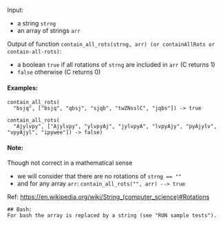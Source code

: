 Input: 

- a string `strng`
- an array of strings `arr`

Output of function `contain_all_rots(strng, arr) (or containAllRots or contain-all-rots)`:

- a boolean `true` if all rotations of `strng` are included in `arr`
(C returns 1)
- `false` otherwise
(C returns 0)

#### Examples:
```
contain_all_rots(
  "bsjq", ["bsjq", "qbsj", "sjqb", "twZNsslC", "jqbs"]) -> true

contain_all_rots(
  "Ajylvpy", ["Ajylvpy", "ylvpyAj", "jylvpyA", "lvpyAjy", "pyAjylv", "vpyAjyl", "ipywee"]) -> false)
```

#### Note: 
Though not correct in a mathematical sense

- we will consider that there are no rotations of `strng == ""`
- and for any array `arr`: `contain_all_rots("", arr) --> true`

Ref: <https://en.wikipedia.org/wiki/String_(computer_science)#Rotations>

```if:shell
## Bash:
For bash the array is replaced by a string (see "RUN sample tests"). 
```